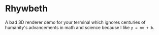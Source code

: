# Rhywbeth

A bad 3D renderer demo for your terminal which ignores centuries of humanity's
advancements in math and science because I like `y = mx + b`.
